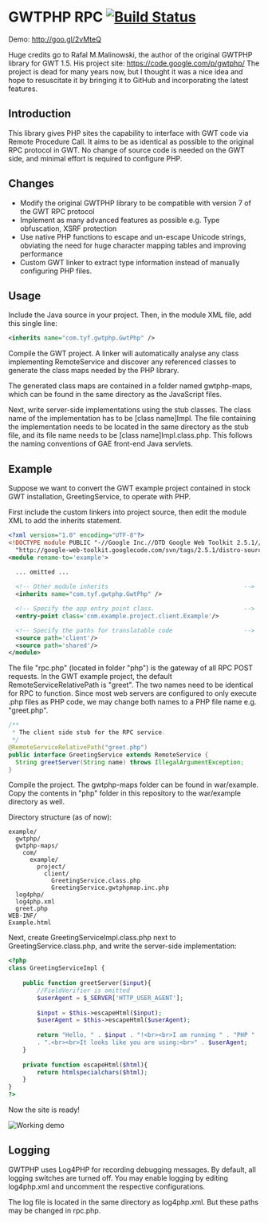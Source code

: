 # GWTPHP RPC [![Build Status](https://travis-ci.org/tengyifei/gwtphp.svg?branch=master)](https://travis-ci.org/tengyifei/gwtphp)

Demo: http://goo.gl/2vMteQ

Huge credits go to Rafal M.Malinowski, the author of the original GWTPHP library for GWT 1.5. His project site: https://code.google.com/p/gwtphp/
The project is dead for many years now, but I thought it was a nice idea and hope to resuscitate it by bringing it to GitHub and incorporating the latest features.

## Introduction ##
This library gives PHP sites the capability to interface with GWT code via Remote Procedure Call. It aims to be as identical as possible to the original RPC protocol in GWT. No change of source code is needed on the GWT side, and minimal effort is required to configure PHP.

## Changes ##
* Modify the original GWTPHP library to be compatible with version 7 of the GWT RPC protocol
* Implement as many advanced features as possible e.g. Type obfuscation, XSRF protection
* Use native PHP functions to escape and un-escape Unicode strings, obviating the need for huge character mapping tables and improving performance
* Custom GWT linker to extract type information instead of manually configuring PHP files.

## Usage ##
Include the Java source in your project. Then, in the module XML file, add this single line:
```XML
<inherits name="com.tyf.gwtphp.GwtPhp" />
```
Compile the GWT project. A linker will automatically analyse any class implementing RemoteService and discover any referenced classes to generate the class maps needed by the PHP library.

The generated class maps are contained in a folder named gwtphp-maps, which can be found in the same directory as the JavaScript files.

Next, write server-side implementations using the stub classes. The class name of the implementation has to be [class name]Impl. The file containing the implementation needs to be located in the same directory as the stub file, and its file name needs to be [class name]Impl.class.php. This follows the naming conventions of GAE front-end Java servlets.

## Example ##
Suppose we want to convert the GWT example project contained in stock GWT installation, GreetingService, to operate with PHP.

First include the custom linkers into project source, then edit the module XML to add the inherits statement.
```XML
<?xml version="1.0" encoding="UTF-8"?>
<!DOCTYPE module PUBLIC "-//Google Inc.//DTD Google Web Toolkit 2.5.1//EN"
  "http://google-web-toolkit.googlecode.com/svn/tags/2.5.1/distro-source/core/src/gwt-module.dtd">
<module rename-to='example'>

  ... omitted ...
  
  <!-- Other module inherits                                      -->
  <inherits name="com.tyf.gwtphp.GwtPhp" />

  <!-- Specify the app entry point class.                         -->
  <entry-point class='com.example.project.client.Example'/>

  <!-- Specify the paths for translatable code                    -->
  <source path='client'/>
  <source path='shared'/>
</module>
```
The file "rpc.php" (located in folder "php") is the gateway of all RPC POST requests. In the GWT example project, the default RemoteServiceRelativePath is "greet". The two names need to be identical for RPC to function. Since most web servers are configured to only execute .php files as PHP code, we may change both names to a PHP file name e.g. "greet.php".
```Java
/**
 * The client side stub for the RPC service.
 */
@RemoteServiceRelativePath("greet.php")
public interface GreetingService extends RemoteService {
  String greetServer(String name) throws IllegalArgumentException;
}
```
Compile the project. The gwtphp-maps folder can be found in war/example. Copy the contents in "php" folder in this repository to the war/example directory as well.

Directory structure (as of now):
```
example/
  gwtphp/
  gwtphp-maps/
    com/
      example/
        project/
          client/
            GreetingService.class.php
            GreetingService.gwtphpmap.inc.php
  log4php/
  log4php.xml
  greet.php
WEB-INF/
Example.html
```
Next, create GreetingServiceImpl.class.php next to GreetingService.class.php, and write the server-side implementation:
```PHP
<?php
class GreetingServiceImpl {
	
	public function greetServer($input){
		//FieldVerifier is omitted
		$userAgent = $_SERVER['HTTP_USER_AGENT'];
		
		$input = $this->escapeHtml($input);
		$userAgent = $this->escapeHtml($userAgent);
		
		return "Hello, " . $input . "!<br><br>I am running " . "PHP " . phpversion()
        . ".<br><br>It looks like you are using:<br>" . $userAgent;
	}
	
	private function escapeHtml($html){
		return htmlspecialchars($html);
	}
}
?>
```
Now the site is ready!

![Working demo](http://i58.tinypic.com/kcccir.png)

## Logging ##
GWTPHP uses Log4PHP for recording debugging messages. By default, all logging switches are turned off. You may enable logging by editing log4php.xml and uncomment the respective configurations.

The log file is located in the same directory as log4php.xml. But these paths may be changed in rpc.php.